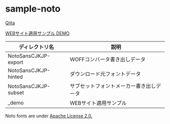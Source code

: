 # sample-noto
[Qiita](http://qiita.com/nowri/items/1c69b9b25f2958bd9f97)

[WEBサイト適用サンプル DEMO](http://nowri.github.io/sample-noto/)

| ディレクトリ名 | 説明 |
| -------------------- |  -------------------- |
| NotoSansCJKJP-export | WOFFコンバータ書き出しデータ |
| NotoSansCJKJP-hinted | ダウンロード元フォントデータ |
| NotoSansCJKJP-subset | サブセットフォントメーカー書き出しデータ |
| _demo                | WEBサイト適用サンプル |

Noto fonts are under [Apache License 2.0.](http://www.apache.org/licenses/LICENSE-2.0.html)